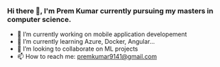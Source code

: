 ### Hi there 👋, I'm Prem Kumar currently pursuing my masters in computer science. 

- 🔭 I’m currently working on mobile application developement
- 🌱 I’m currently learning Azure, Docker, Angular...
- 👯 I’m looking to collaborate on ML projects
- 📫 How to reach me: premkumar9141@gmail.com


